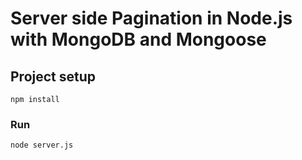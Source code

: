# Server side Pagination in Node.js with MongoDB and Mongoose

## Project setup
```
npm install
```

### Run
```
node server.js
```
